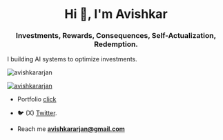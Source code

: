 <h1 align="center">Hi 👋, I'm Avishkar</h1>
<h3 align="center">Investments, Rewards, Consequences, Self-Actualization, Redemption.</h3>

I building AI systems to optimize investments.

<p align="left"> <img src="https://komarev.com/ghpvc/?username=avishkararjan&label=Profile%20views&color=0e75b6&style=flat" alt="avishkararjan" /> </p>

<p align="left"> <a href="https://twitter.com/avishkararjan" target="blank"><img src="https://img.shields.io/twitter/follow/avishkararjan?logo=twitter&style=for-the-badge" alt="avishkararjan" /></a> </p>

- Portfolio [click](https://avishkararjan.github.io/)

- 🐦 (X) [Twitter](https://twitter.com/avishkararjan).

- Reach me **avishkararjan@gmail.com**



